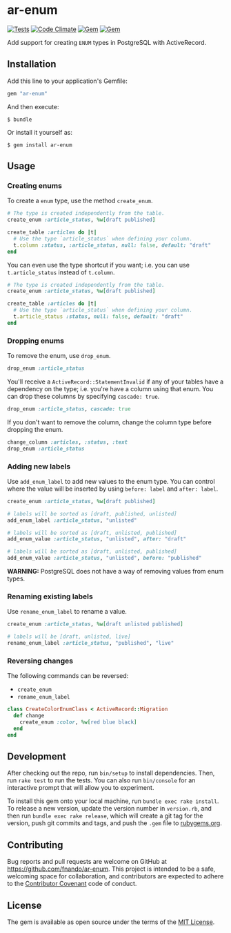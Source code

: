 # ar-enum

[![Tests](https://github.com/fnando/ar-enum/workflows/Tests/badge.svg)](https://github.com/fnando/ar-enum)
[![Code Climate](https://codeclimate.com/github/fnando/ar-enum/badges/gpa.svg)](https://codeclimate.com/github/fnando/ar-enum)
[![Gem](https://img.shields.io/gem/v/ar-enum.svg)](https://rubygems.org/gems/ar-enum)
[![Gem](https://img.shields.io/gem/dt/ar-enum.svg)](https://rubygems.org/gems/ar-enum)

Add support for creating `ENUM` types in PostgreSQL with ActiveRecord.

## Installation

Add this line to your application's Gemfile:

```ruby
gem "ar-enum"
```

And then execute:

    $ bundle

Or install it yourself as:

    $ gem install ar-enum

## Usage

### Creating enums

To create a `enum` type, use the method `create_enum`.

```ruby
# The type is created independently from the table.
create_enum :article_status, %w[draft published]

create_table :articles do |t|
  # Use the type `article_status` when defining your column.
  t.column :status, :article_status, null: false, default: "draft"
end
```

You can even use the type shortcut if you want; i.e. you can use
`t.article_status` instead of `t.column`.

```ruby
# The type is created independently from the table.
create_enum :article_status, %w[draft published]

create_table :articles do |t|
  # Use the type `article_status` when defining your column.
  t.article_status :status, null: false, default: "draft"
end
```

### Dropping enums

To remove the enum, use `drop_enum`.

```ruby
drop_enum :article_status
```

You'll receive a `ActiveRecord::StatementInvalid` if any of your tables have a
dependency on the type; i.e. you're have a column using that enum. You can drop
these columns by specifying `cascade: true`.

```ruby
drop_enum :article_status, cascade: true
```

If you don't want to remove the column, change the column type before dropping
the enum.

```ruby
change_column :articles, :status, :text
drop_enum :article_status
```

### Adding new labels

Use `add_enum_label` to add new values to the enum type. You can control where
the value will be inserted by using `before: label` and `after: label`.

```ruby
create_enum :article_status, %w[draft published]

# labels will be sorted as [draft, published, unlisted]
add_enum_label :article_status, "unlisted"

# labels will be sorted as [draft, unlisted, published]
add_enum_value :article_status, "unlisted", after: "draft"

# labels will be sorted as [draft, unlisted, published]
add_enum_value :article_status, "unlisted", before: "published"
```

**WARNING:** PostgreSQL does not have a way of removing values from enum types.

### Renaming existing labels

Use `rename_enum_label` to rename a value.

```ruby
create_enum :article_status, %w[draft unlisted published]

# labels will be [draft, unlisted, live]
rename_enum_label :article_status, "published", "live"
```

### Reversing changes

The following commands can be reversed:

- `create_enum`
- `rename_enum_label`

```ruby
class CreateColorEnumClass < ActiveRecord::Migration
  def change
    create_enum :color, %w[red blue black]
  end
end
```

## Development

After checking out the repo, run `bin/setup` to install dependencies. Then, run
`rake test` to run the tests. You can also run `bin/console` for an interactive
prompt that will allow you to experiment.

To install this gem onto your local machine, run `bundle exec rake install`. To
release a new version, update the version number in `version.rb`, and then run
`bundle exec rake release`, which will create a git tag for the version, push
git commits and tags, and push the `.gem` file to
[rubygems.org](https://rubygems.org).

## Contributing

Bug reports and pull requests are welcome on GitHub at
https://github.com/fnando/ar-enum. This project is intended to be a safe,
welcoming space for collaboration, and contributors are expected to adhere to
the [Contributor Covenant](contributor-covenant.org) code of conduct.

## License

The gem is available as open source under the terms of the
[MIT License](http://opensource.org/licenses/MIT).
